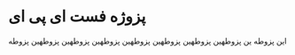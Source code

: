# پزوژه فست ای پی ای
این پزوطه ین پزوطهین پزوطهین پزوطهین پزوطهین پزوطهین پزوطهین پزوطهین پزوطه
<img src="" />
